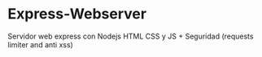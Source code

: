 # Express-Webserver
Servidor web express con Nodejs HTML CSS y JS + Seguridad (requests limiter and anti xss)
